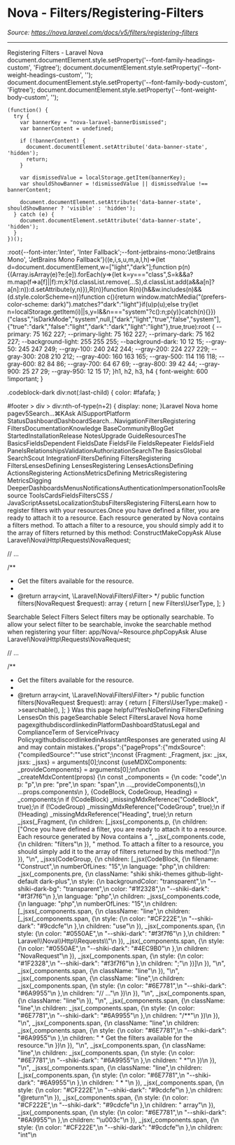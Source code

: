 # Nova - Filters/Registering-Filters

*Source: https://nova.laravel.com/docs/v5/filters/registering-filters*

---

Registering Filters - Laravel Nova
              document.documentElement.style.setProperty('--font-family-headings-custom', 'Figtree');
              document.documentElement.style.setProperty('--font-weight-headings-custom', '');
              document.documentElement.style.setProperty('--font-family-body-custom', 'Figtree');
              document.documentElement.style.setProperty('--font-weight-body-custom', '');
            
    (function() {
      try {
        var bannerKey = "nova-laravel-bannerDismissed";
        var bannerContent = undefined;
        
        if (!bannerContent) {
          document.documentElement.setAttribute('data-banner-state', 'hidden');
          return;
        }
        
        var dismissedValue = localStorage.getItem(bannerKey);
        var shouldShowBanner = !dismissedValue || dismissedValue !== bannerContent;
        
        document.documentElement.setAttribute('data-banner-state', shouldShowBanner ? 'visible' : 'hidden');
      } catch (e) {
        document.documentElement.setAttribute('data-banner-state', 'hidden');
      }
    })();
  :root{--font-inter:'Inter', 'Inter Fallback';--font-jetbrains-mono:'JetBrains Mono', 'JetBrains Mono Fallback'}((e,i,s,u,m,a,l,h)=>{let d=document.documentElement,w=["light","dark"];function p(n){(Array.isArray(e)?e:[e]).forEach(y=>{let k=y==="class",S=k&&a?m.map(f=>a[f]||f):m;k?(d.classList.remove(...S),d.classList.add(a&&a[n]?a[n]:n)):d.setAttribute(y,n)}),R(n)}function R(n){h&&w.includes(n)&&(d.style.colorScheme=n)}function c(){return window.matchMedia("(prefers-color-scheme: dark)").matches?"dark":"light"}if(u)p(u);else try{let n=localStorage.getItem(i)||s,y=l&&n==="system"?c():n;p(y)}catch(n){}})("class","isDarkMode","system",null,["dark","light","true","false","system"],{"true":"dark","false":"light","dark":"dark","light":"light"},true,true):root {
    --primary: 75 162 227;
    --primary-light: 75 162 227;
    --primary-dark: 75 162 227;
    --background-light: 255 255 255;
    --background-dark: 10 12 15;
    --gray-50: 245 247 249;
    --gray-100: 240 242 244;
    --gray-200: 224 227 229;
    --gray-300: 208 210 212;
    --gray-400: 160 163 165;
    --gray-500: 114 116 118;
    --gray-600: 82 84 86;
    --gray-700: 64 67 69;
    --gray-800: 39 42 44;
    --gray-900: 25 27 29;
    --gray-950: 12 15 17;
  }h1, h2, h3, h4 {
    font-weight: 600 !important;
}

.codeblock-dark div:not(:last-child) {
    color: #fafafa;
}

#footer > div > div:nth-of-type(n+2) {
    display: none;
}Laravel Nova home pagev5Search...⌘KAsk AISupportPlatform StatusDashboardDashboardSearch...NavigationFiltersRegistering FiltersDocumentationKnowledge BaseCommunityBlogGet StartedInstallationRelease NotesUpgrade GuideResourcesThe BasicsFieldsDependent FieldsDate FieldsFile FieldsRepeater FieldsField PanelsRelationshipsValidationAuthorizationSearchThe BasicsGlobal SearchScout IntegrationFiltersDefining FiltersRegistering FiltersLensesDefining LensesRegistering LensesActionsDefining ActionsRegistering ActionsMetricsDefining MetricsRegistering MetricsDigging DeeperDashboardsMenusNotificationsAuthenticationImpersonationToolsResource ToolsCardsFieldsFiltersCSS / JavaScriptAssetsLocalizationStubsFiltersRegistering FiltersLearn how to register filters with your resources.Once you have defined a filter, you are ready to attach it to a resource. Each resource generated by Nova contains a filters method. To attach a filter to a resource, you should simply add it to the array of filters returned by this method:
ConstructMakeCopyAsk AIuse Laravel\Nova\Http\Requests\NovaRequest;

// ...

/**
 * Get the filters available for the resource.
 *
 * @return array&lt;int, \Laravel\Nova\Filters\Filter&gt;
 */
public function filters(NovaRequest $request): array
{
    return [
        new Filters\UserType,
    ];
}

​Searchable Select Filters
Select filters may be optionally searchable. To allow your select filter to be searchable, invoke the searchable method when registering your filter:
app/Nova/~Resource.phpCopyAsk AIuse Laravel\Nova\Http\Requests\NovaRequest;

// ...

/**
 * Get the filters available for the resource.
 *
 * @return array&lt;int, \Laravel\Nova\Filters\Filter&gt;
 */
public function filters(NovaRequest $request): array
{
    return [
        Filters\UserType::make()
            -&gt;searchable(),
    ];
}
Was this page helpful?YesNoDefining FiltersDefining LensesOn this pageSearchable Select FiltersLaravel Nova home pagexgithubdiscordlinkedinPlatformDashboardStatusLegal and ComplianceTerm of ServicePrivacy PolicyxgithubdiscordlinkedinAssistantResponses are generated using AI and may contain mistakes.{"props":{"pageProps":{"mdxSource":{"compiledSource":"\"use strict\";\nconst {Fragment: _Fragment, jsx: _jsx, jsxs: _jsxs} = arguments[0];\nconst {useMDXComponents: _provideComponents} = arguments[0];\nfunction _createMdxContent(props) {\n  const _components = {\n    code: \"code\",\n    p: \"p\",\n    pre: \"pre\",\n    span: \"span\",\n    ..._provideComponents(),\n    ...props.components\n  }, {CodeBlock, CodeGroup, Heading} = _components;\n  if (!CodeBlock) _missingMdxReference(\"CodeBlock\", true);\n  if (!CodeGroup) _missingMdxReference(\"CodeGroup\", true);\n  if (!Heading) _missingMdxReference(\"Heading\", true);\n  return _jsxs(_Fragment, {\n    children: [_jsxs(_components.p, {\n      children: [\"Once you have defined a filter, you are ready to attach it to a resource. Each resource generated by Nova contains a \", _jsx(_components.code, {\n        children: \"filters\"\n      }), \" method. To attach a filter to a resource, you should simply add it to the array of filters returned by this method:\"]\n    }), \"\\n\", _jsxs(CodeGroup, {\n      children: [_jsx(CodeBlock, {\n        filename: \"Construct\",\n        numberOfLines: \"15\",\n        language: \"php\",\n        children: _jsx(_components.pre, {\n          className: \"shiki shiki-themes github-light-default dark-plus\",\n          style: {\n            backgroundColor: \"transparent\",\n            \"--shiki-dark-bg\": \"transparent\",\n            color: \"#1f2328\",\n            \"--shiki-dark\": \"#f3f7f6\"\n          },\n          language: \"php\",\n          children: _jsxs(_components.code, {\n            language: \"php\",\n            numberOfLines: \"15\",\n            children: [_jsxs(_components.span, {\n              className: \"line\",\n              children: [_jsx(_components.span, {\n                style: {\n                  color: \"#CF222E\",\n                  \"--shiki-dark\": \"#9cdcfe\"\n                },\n                children: \"use\"\n              }), _jsx(_components.span, {\n                style: {\n                  color: \"#0550AE\",\n                  \"--shiki-dark\": \"#f3f7f6\"\n                },\n                children: \" Laravel\\\\Nova\\\\Http\\\\Requests\\\\\"\n              }), _jsx(_components.span, {\n                style: {\n                  color: \"#0550AE\",\n                  \"--shiki-dark\": \"#4EC9B0\"\n                },\n                children: \"NovaRequest\"\n              }), _jsx(_components.span, {\n                style: {\n                  color: \"#1F2328\",\n                  \"--shiki-dark\": \"#f3f7f6\"\n                },\n                children: \";\"\n              })]\n            }), \"\\n\", _jsx(_components.span, {\n              className: \"line\"\n            }), \"\\n\", _jsx(_components.span, {\n              className: \"line\",\n              children: _jsx(_components.span, {\n                style: {\n                  color: \"#6E7781\",\n                  \"--shiki-dark\": \"#6A9955\"\n                },\n                children: \"// ...\"\n              })\n            }), \"\\n\", _jsx(_components.span, {\n              className: \"line\"\n            }), \"\\n\", _jsx(_components.span, {\n              className: \"line\",\n              children: _jsx(_components.span, {\n                style: {\n                  color: \"#6E7781\",\n                  \"--shiki-dark\": \"#6A9955\"\n                },\n                children: \"/**\"\n              })\n            }), \"\\n\", _jsx(_components.span, {\n              className: \"line\",\n              children: _jsx(_components.span, {\n                style: {\n                  color: \"#6E7781\",\n                  \"--shiki-dark\": \"#6A9955\"\n                },\n                children: \" * Get the filters available for the resource.\"\n              })\n            }), \"\\n\", _jsx(_components.span, {\n              className: \"line\",\n              children: _jsx(_components.span, {\n                style: {\n                  color: \"#6E7781\",\n                  \"--shiki-dark\": \"#6A9955\"\n                },\n                children: \" *\"\n              })\n            }), \"\\n\", _jsxs(_components.span, {\n              className: \"line\",\n              children: [_jsx(_components.span, {\n                style: {\n                  color: \"#6E7781\",\n                  \"--shiki-dark\": \"#6A9955\"\n                },\n                children: \" * \"\n              }), _jsx(_components.span, {\n                style: {\n                  color: \"#CF222E\",\n                  \"--shiki-dark\": \"#9cdcfe\"\n                },\n                children: \"@return\"\n              }), _jsx(_components.span, {\n                style: {\n                  color: \"#CF222E\",\n                  \"--shiki-dark\": \"#9cdcfe\"\n                },\n                children: \" array\"\n              }), _jsx(_components.span, {\n                style: {\n                  color: \"#6E7781\",\n                  \"--shiki-dark\": \"#6A9955\"\n                },\n                children: \"\u003c\"\n              }), _jsx(_components.span, {\n                style: {\n                  color: \"#CF222E\",\n                  \"--shiki-dark\": \"#9cdcfe\"\n                },\n                children: \"int\"\n     